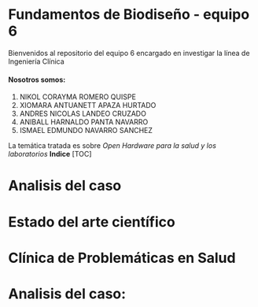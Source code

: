 # Fundamentos de Biodiseño - equipo 6
Bienvenidos al repositorio del equipo 6 encargado en investigar la línea de Ingeniería Clínica
#### Nosotros somos:
1. NIKOL CORAYMA ROMERO QUISPE 
2. XIOMARA ANTUANETT APAZA HURTADO 
3. ANDRES NICOLAS LANDEO CRUZADO 
4. ANIBALL HARNALDO PANTA NAVARRO 
5. ISMAEL EDMUNDO NAVARRO SANCHEZ

La temática tratada es sobre _*Open Hardware para la salud y los laboratorios*_
**Indice**
[TOC]
# Analisis del caso
# Estado del arte científico
# Clínica de Problemáticas en Salud 


# Analisis del caso:
